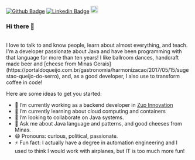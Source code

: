 
[![Github Badge](https://img.shields.io/badge/-Github-000?style=flat-square&logo=Github&logoColor=white&link=https://github.com/leandrostl)](https://github.com/leandrostl)
[![Linkedin Badge](https://img.shields.io/badge/-LinkedIn-blue?style=flat-square&logo=Linkedin&logoColor=white&link=https://www.linkedin.com/in/leandro.stlima/)](https://www.linkedin.com/in/leandro.stlima/)
<a href="https://dev.to/leandrostl">
  <img src="https://d2fltix0v2e0sb.cloudfront.net/dev-badge.svg" alt="Leandro Lima's DEV Profile" height="20" width="20">
</a>
<br/>

### Hi there 👋
<br />
I love to talk to and know people, learn about almost everything, and teach. I'm a developer passionate about Java and have been programming with that language for more than ten years! I like ballroom dances, handcraft made beer and [cheese from Minas Gerais](https://portaldoqueijo.com.br/gastronomia/harmonizacao/2017/05/15/sugestao-queijo-do-serro), and, as a good developer, I also use to transform coffee in code!

Here are some ideas to get you started:

- 🔭 I’m currently working as a backend developer in [Zup Innovation](https://www.zup.com.br/en)
- 🌱 I’m currently learning about cloud computing and containers
- 👯 I’m looking to collaborate on Java systems.
- 💬 Ask me about Java language and patterns, and good cheeses from Minas.
- 😄 Pronouns: curious, political, passionate.
- ⚡ Fun fact: I actually have a degree in automation engineering and I used to think I would work with airplanes, but IT is too much more fun!
